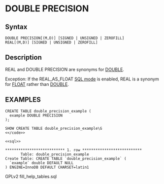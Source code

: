 
# DOUBLE PRECISION

## Syntax


```
DOUBLE PRECISION[(M,D)] [SIGNED | UNSIGNED | ZEROFILL]
REAL[(M,D)] [SIGNED | UNSIGNED | ZEROFILL]
```

## Description


REAL and DOUBLE PRECISION are synonyms for [DOUBLE](double.md).


Exception: If the REAL_AS_FLOAT [SQL mode](../../../server-management/variables-and-modes/sql-mode.md) is enabled, 
REAL is a synonym for [FLOAT](float.md) rather than 
[DOUBLE](double.md).


## EXAMPLES


```
CREATE TABLE double_precision_example (
  example DOUBLE PRECISION
);
```

```
SHOW CREATE TABLE double_precision_example\G
<</code>>

<<sql>>

*************************** 1. row ***************************
       Table: double_precision_example
Create Table: CREATE TABLE `double_precision_example` (
  `example` double DEFAULT NULL
) ENGINE=InnoDB DEFAULT CHARSET=latin1
```


GPLv2 fill_help_tables.sql

